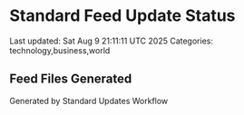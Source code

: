 # Standard Feed Update Status
Last updated: Sat Aug  9 21:11:11 UTC 2025
Categories: technology,business,world

## Feed Files Generated

Generated by Standard Updates Workflow
